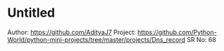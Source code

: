 # Untitled

Author: https://github.com/AdityaJ7
Project: https://github.com/Python-World/python-mini-projects/tree/master/projects/Dns_record
SR No: 68